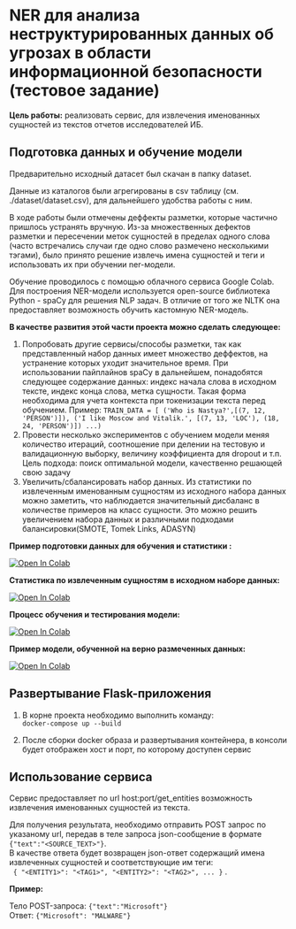 # NER для анализа неструктурированных данных об угрозах в области информационной безопасности (тестовое задание)

**Цель работы:** реализовать сервис, для извлечения именованных сущностей 
из текстов отчетов исследователей ИБ.

## Подготовка данных и обучение модели
Предварительно исходный датасет
был скачан в папку dataset.

Данные из каталогов были агрегированы в csv таблицу (см. ./dataset/dataset.csv), 
для дальнейшего удобства работы с ним.

В ходе работы были отмечены деффекты разметки, которые частично пришлось устранять вручную.
Из-за множественных дефектов разметки и пересечении меток сущностей в пределах одного слова
(часто встречались случаи где одно слово размечено несколькими тэгами), было принято решение 
извлечь имена сущностей и теги и использовать их при обучении ner-модели.

Обучение проводилось с помощью облачного сервиса Google Colab.
Для построения NER-модели используется open-source библиотека Python - spaCy для решения NLP задач.
В отличие от того же NLTK она предоставляет возможность обучить кастомную NER-модель.

**В качестве развития этой части проекта можно сделать следующее:**
1. Попробовать другие сервисы/способы разметки, 
так как представленный набор данных имеет множество деффектов, 
на устранение которых уходит значительное время. 
При использовании пайплайнов spaCy в дальнейшем, понадобятся следующее содержание данных:
индекс начала слова в исходном тексте, индекс конца слова, метка сущности. 
Такая форма необходима для учета контекста при токенизации текста перед обучением. 
Пример: 
`TRAIN_DATA = [
    ('Who is Nastya?',[(7, 12, 'PERSON')]),
    ('I like Moscow and Vitalik.', [(7, 13, 'LOC'), (18, 24, 'PERSON')])
...)`
2. Провести несколько экспериментов с обучением модели меняя количество итераций, 
соотношение при делении на тестовую и валидационную выборку, величину коэффициента для dropout и т.п. 
Цель подхода: поиск оптимальной модели, качественно решающей свою задачу
3. Увеличить/сбалансировать набор данных. Из статистики по извлеченным именованным сущностям 
из исходного набора данных можно заметить, что наблюдается значительный дисбаланс в количестве примеров на класс сущности.
Это можно решить увеличением набора данных и различными подходами балансировки(SMOTE, Tomek Links, ADASYN)


**Пример подготовки данных для обучения и статистики :**  

<a href="https://colab.research.google.com/github/anastasiyaperk/NERTestTask/tree/master/examples/prepare_dataset.ipynb"><img src="https://colab.research.google.com/assets/colab-badge.svg" alt="Open In Colab"></a> 

**Статистика по извлеченным сущностям в исходном наборе данных:**

<a href="https://colab.research.google.com/github/anastasiyaperk/NERTestTask/tree/master/examples/entities_statistic.ipynb"><img src="https://colab.research.google.com/assets/colab-badge.svg" alt="Open In Colab"></a> 

**Процесс обучения и тестирования модели:**

<a href="https://colab.research.google.com/github/anastasiyaperk/NERTestTask/tree/master/examples/train_process.ipynb"><img src="https://colab.research.google.com/assets/colab-badge.svg" alt="Open In Colab"></a> 

**Пример модели, обученной на верно размеченных данных:**

<a href="https://colab.research.google.com/github/anastasiyaperk/NERTestTask/tree/master/examples/train_example.ipynb"><img src="https://colab.research.google.com/assets/colab-badge.svg" alt="Open In Colab"></a> 


## Развертывание Flask-приложения
1. В корне проекта необходимо выполнить команду:  
`docker-compose up --build`

2. После сборки docker образа и развертывания контейнера,
в консоли будет отображен хост и порт, по которому доступен сервис


## Использование сервиса
Сервис предоставляет по url host:port/get_entities возможность 
извлечения именованных сущностей из текста.  

Для получения результата, необходимо отправить POST запрос по указаному url, 
передав в теле запроса json-сообщение в формате `{"text":"<SOURCE_TEXT>"}`.  
В качестве ответа будет возвращен json-ответ содержащий имена 
извлеченных сущностей и соответствующие им теги:  
` {
    "<ENTITY1>": "<TAG1>",
    "<ENTITY2>": "<TAG2>", ...
}` .  

**Пример:**

Тело POST-запроса: `{"text":"Microsoft"}`  
Ответ: `{"Microsoft": "MALWARE"}`  
